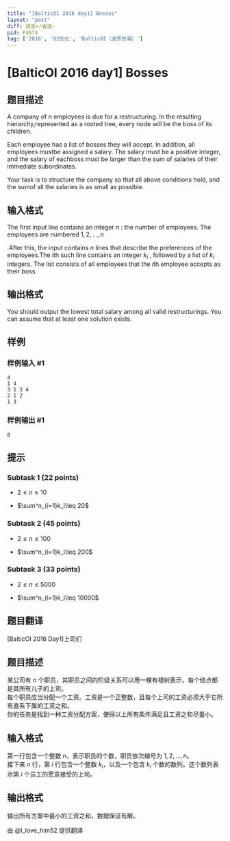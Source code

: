 ```yaml
---
title: "[BalticOI 2016 day1] Bosses"
layout: "post"
diff: 提高+/省选-
pid: P4674
tag: ['2016', 'O2优化', 'BalticOI（波罗的海）']
---
```

# [BalticOI 2016 day1] Bosses
## 题目描述

A company of $n$ employees is due for a restructuring. In the resulting hierarchy,represented as a rooted tree, every node will be the boss of its children.

Each employee has a list of bosses they will accept. In addition, all employees mustbe assigned a salary. The salary must be a positive integer, and the salary of eachboss must be larger than the sum of salaries of their immediate subordinates.

Your task is to structure the company so that all above conditions hold, and the sumof all the salaries is as small as possible.
## 输入格式

The first input line contains an integer $n$ : the number of employees. The employees are numbered $1,2,...,n$

.After this, the input contains $n$ lines that describe the preferences of the employees.The $i$th such line contains an integer $k_i$ , followed by a list of $k_i$ integers. The list consists of all employees that the $i$th employee accepts as their boss.
## 输出格式

You should output the lowest total salary among all valid restructurings. You can assume that at least one solution exists.
## 样例

### 样例输入 #1
```
4
1 4
3 1 3 4
2 1 2
1 3

```
### 样例输出 #1
```
8
```
## 提示

### Subtask 1 (22 points)

- $2\leq n \leq 10$

- $\sum^n_{i=1}k_i\leq 20$

### Subtask 2 (45 points)

- $2\leq n \leq 100$

- $\sum^n_{i=1}k_i\leq 200$

### Subtask 3 (33 points)

- $2\leq n \leq 5000$

- $\sum^n_{i=1}k_i\leq 10000$
## 题目翻译

[BalticOI 2016 Day1]上司们

## 题目描述

某公司有 $n$ 个职员，其职员之间的阶级关系可以用一棵有根树表示，每个结点都是其所有儿子的上司。  
每个职员应当分配一个工资。工资是一个正整数，且每个上司的工资必须大于它所有直系下属的工资之和。  
你的任务是找到一种工资分配方案，使得以上所有条件满足且工资之和尽量小。

## 输入格式

第一行包含一个整数 $n$，表示职员的个数，职员依次编号为 $1,2,\dots,n$。  
接下来 $n$ 行，第 $i$ 行包含一个整数 $k_i$，以及一个包含 $k_i$ 个数的数列。这个数列表示第 $i$ 个员工的愿意接受的上司。

## 输出格式

输出所有方案中最小的工资之和，数据保证有解。

由 @I_love_him52 提供翻译
